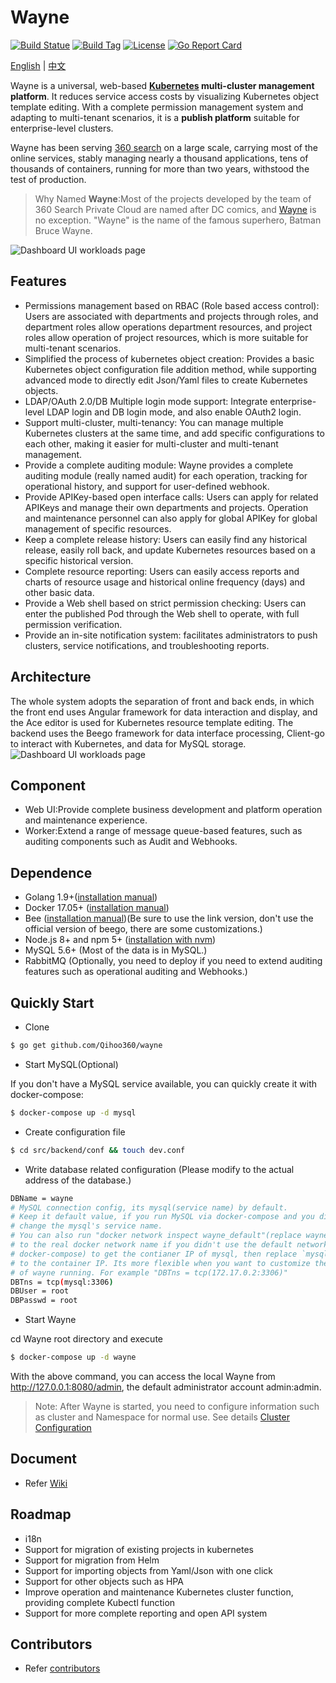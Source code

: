 # Wayne

[![Build Statue](https://travis-ci.org/Qihoo360/wayne.svg?branch=master)](https://travis-ci.org/Qihoo360/wayne)
[![Build Tag](https://img.shields.io/github/tag/Qihoo360/wayne.svg)](https://github.com/Qihoo360/wayne/releases)
[![License](https://img.shields.io/badge/License-Apache%202.0-blue.svg)](https://github.com/Qihoo360/wayne/blob/master/LICENSE)
[![Go Report Card](https://goreportcard.com/badge/github.com/Qihoo360/wayne)](https://goreportcard.com/report/github.com/Qihoo360/wayne)

[English](https://github.com/Qihoo360/wayne/blob/master/README.md) | [中文](https://github.com/Qihoo360/wayne/blob/master/README-CN.md)

Wayne is a universal, web-based **[Kubernetes](https://kubernetes.io) multi-cluster management platform**. It reduces service access costs by visualizing Kubernetes object template editing.
With a complete permission management system and adapting to multi-tenant scenarios, it is a **publish platform** suitable for enterprise-level clusters.

Wayne has been serving [360 search](https://www.so.com/?src=wayne) on a large scale, carrying most of the online services, stably managing nearly a thousand applications, tens of thousands of containers, running for more than two years, withstood the test of production.

> Why Named **Wayne**:Most of the projects developed by the team of 360 ​​Search Private Cloud are named after DC comics, and [Wayne](https://en.wikipedia.org/wiki/Batman#Bruce_Wayne) is no exception. "Wayne" is the name of the famous superhero, Batman Bruce Wayne.

![Dashboard UI workloads page](https://raw.githubusercontent.com/wiki/Qihoo360/wayne/image/dashboard-ui.png)

## Features

- Permissions management based on RBAC (Role based access control): Users are associated with departments and projects through roles, and department roles allow operations department resources, and project roles allow operation of project resources, which is more suitable for multi-tenant scenarios.
- Simplified the process of kubernetes object creation: Provides a basic Kubernetes object configuration file addition method, while supporting advanced mode to directly edit Json/Yaml files to create Kubernetes objects.
- LDAP/OAuth 2.0/DB Multiple login mode support: Integrate enterprise-level LDAP login and DB login mode, and also enable OAuth2 login.
- Support multi-cluster, multi-tenancy: You can manage multiple Kubernetes clusters at the same time, and add specific configurations to each other, making it easier for multi-cluster and multi-tenant management.
- Provide a complete auditing module: Wayne provides a complete auditing module (really named audit) for each operation, tracking for operational history, and support for user-defined webhook.
- Provide APIKey-based open interface calls: Users can apply for related APIKeys and manage their own departments and projects. Operation and maintenance personnel can also apply for global APIKey for global management of specific resources.
- Keep a complete release history: Users can easily find any historical release, easily roll back, and update Kubernetes resources based on a specific historical version.
- Complete resource reporting: Users can easily access reports and charts of resource usage and historical online frequency (days) and other basic data.
- Provide a Web shell based on strict permission checking: Users can enter the published Pod through the Web shell to operate, with full permission verification.
- Provide an in-site notification system: facilitates administrators to push clusters, service notifications, and troubleshooting reports.

## Architecture

The whole system adopts the separation of front and back ends, in which the front end uses Angular framework for data interaction and display, and the Ace editor is used for Kubernetes resource template editing. The backend uses the Beego framework for data interface processing, Client-go to interact with Kubernetes, and data for MySQL storage.
![Dashboard UI workloads page](https://raw.githubusercontent.com/wiki/Qihoo360/wayne/image/architecture-en.png)

## Component

- Web UI:Provide complete business development and platform operation and maintenance experience.
- Worker:Extend a range of message queue-based features, such as auditing components such as Audit and Webhooks.

## Dependence

- Golang 1.9+([installation manual](https://golang.org/dl/))
- Docker 17.05+ ([installation manual](https://docs.docker.com/install))
- Bee  ([installation manual](https://github.com/wilhelmguo/bee))(Be sure to use the link version, don't use the official version of beego, there are some customizations.)
- Node.js 8+ and npm 5+ ([installation with nvm](https://github.com/creationix/nvm#usage))
- MySQL 5.6+  (Most of the data is in MySQL.)
- RabbitMQ (Optionally, you need to deploy if you need to extend auditing features such as operational auditing and Webhooks.)

## Quickly Start

- Clone

```bash
$ go get github.com/Qihoo360/wayne
```

- Start MySQL(Optional)

If you don't have a MySQL service available, you can quickly create it with docker-compose:

```bash
$ docker-compose up -d mysql
```

- Create configuration file

```bash
$ cd src/backend/conf && touch dev.conf
```

- Write database related configuration (Please modify to the actual address of the database.)

```bash
DBName = wayne
# MySQL connection config, its mysql(service name) by default.
# Keep it default value, if you run MySQL via docker-compose and you didn't
# change the mysql's service name.
# You can also run "docker network inspect wayne_default"(replace wayne_default
# to the real docker network name if you didn't use the default network of 
# docker-compose) to get the contianer IP of mysql, then replace `mysql`
# to the container IP. Its more flexible when you want to customize the environment
# of wayne running. For example "DBTns = tcp(172.17.0.2:3306)"
DBTns = tcp(mysql:3306)
DBUser = root
DBPasswd = root
```

- Start Wayne

cd Wayne root directory and execute

```bash
$ docker-compose up -d wayne
```

With the above command, you can access the local Wayne from http://127.0.0.1:8080/admin, the default administrator account admin:admin.

> Note: After Wayne is started, you need to configure information such as cluster and Namespace for normal use. See details [Cluster Configuration](http://360yun.org/wayne/admin/cluster.html)


## Document

- Refer [Wiki](http://360yun.org/wayne/)

## Roadmap

- i18n
- Support for migration of existing projects in kubernetes
- Support for migration from Helm
- Support for importing objects from Yaml/Json with one click
- Support for other objects such as HPA
- Improve operation and maintenance Kubernetes cluster function, providing complete Kubectl function
- Support for more complete reporting and open API system

## Contributors

- Refer [contributors](http://360yun.org/wayne/other/contributors.html)
